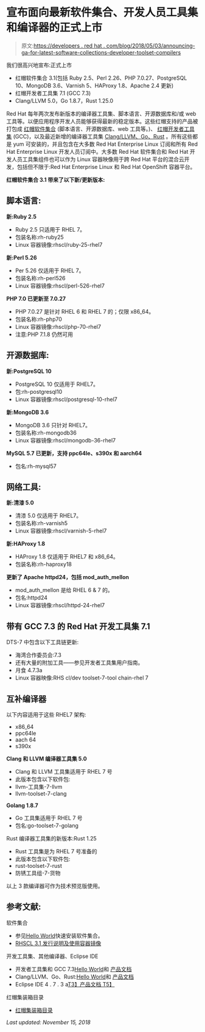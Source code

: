 # 宣布面向最新软件集合、开发人员工具集和编译器的正式上市

> 原文:[https://developers . red hat . com/blog/2018/05/03/announcing-ga-for-latest-software-collections-developer-toolset-compilers](https://developers.redhat.com/blog/2018/05/03/announcing-ga-for-latest-software-collections-developer-toolset-compilers)

我们很高兴地宣布:正式上市

*   红帽软件集合 3.1(包括 Ruby 2.5、Perl 2.26、PHP 7.0.27、PostgreSQL 10、MongoDB 3.6、Varnish 5、HAProxy 1.8、Apache 2.4 更新)
*   红帽开发者工具集 7.1 (GCC 7.3)
*   Clang/LLVM 5.0，Go 1.8.7，Rust 1.25.0

Red Hat 每年两次发布新版本的编译器工具集、脚本语言、开源数据库和/或 web 工具等。以便应用程序开发人员能够获得最新的稳定版本。这些红帽支持的产品被打包成 [红帽软件集合](https://developers.redhat.com/products/softwarecollections/overview/) (脚本语言、开源数据库、web 工具等。)、 [红帽开发者工具集](https://developers.redhat.com/products/developertoolset/overview/) (GCC)，以及最近新增的编译器工具集 [Clang/LLVM、Go、Rust](https://developers.redhat.com/products/clang-llvm-go-rust/overview/) 。所有这些都是 yum 可安装的，并且包含在大多数 Red Hat Enterprise Linux 订阅和所有 Red Hat Enterprise Linux 开发人员订阅中。大多数 Red Hat 软件集合和 Red Hat 开发人员工具集组件也可以作为 Linux 容器映像用于跨 Red Hat 平台的混合云开发，包括但不限于:Red Hat Enterprise Linux 和 Red Hat OpenShift 容器平台。

**红帽软件集合 3.1 带来了以下新/更新版本:**

## 脚本语言:

**新:Ruby 2.5**

*   Ruby 2.5 只适用于 RHEL 7。
*   包装名称:rh-ruby25
*   Linux 容器镜像:rhscl/ruby-25-rhel7

**新:Perl 5.26**

*   Per 5.26 仅适用于 RHEL 7。
*   包装名称:rh-perl526
*   Linux 容器镜像:rhscl/perl-526-rhel7

**PHP 7.0 已更新至 7.0.27**

*   PHP 7.0.27 是针对 RHEL 6 和 RHEL 7 的；仅限 x86_64。
*   包装名称:rh-php70
*   Linux 容器镜像:rhscl/php-70-rhel7
*   注意:PHP 7.1.8 仍然可用

## 开源数据库:

**新:PostgreSQL 10**

*   PostgreSQL 10 仅适用于 RHEL7。
*   包:rh-postgresql10
*   Linux 容器镜像:rhscl/postgresql-10-rhel7

**新:MongoDB 3.6**

*   MongoDB 3.6 只针对 RHEL7。
*   包装名称:rh-mongodb36
*   Linux 容器镜像:rhscl/mongodb-36-rhel7

**MySQL 5.7 已更新，支持 ppc64le、s390x 和 aarch64**

*   包名:rh-mysql57

## 网络工具:

**新:清漆 5.0**

*   清漆 5.0 仅适用于 RHEL7。
*   包装名称:rh-varnish5
*   Linux 容器镜像:rhscl/varnish-5-rhel7

**新:HAProxy 1.8**

*   HAProxy 1.8 仅适用于 RHEL7 和 x86_64。
*   包装名称:rh-haproxy18

**更新了 Apache httpd24，包括 mod_auth_mellon**

*   mod_auth_mellon 是给 RHEL 6 & 7 的。
*   包名:httpd24
*   Linux 容器镜像:rhscl/httpd-24-rhel7

## 带有 GCC 7.3 的 Red Hat 开发工具集 7.1

DTS-7 中包含以下工具链更新:

*   海湾合作委员会:7.3
*   还有大量的附加工具——参见开发者工具集用户指南。
*   月食 4.7.3a
*   Linux 容器映像:RHS cl/dev toolset-7-tool chain-rhel 7

## 互补编译器

以下内容适用于这些 RHEL7 架构:

*   x86_64
*   ppc64le
*   aach 64
*   s390x

**Clang 和 LLVM 编译器工具集 5.0**

*   Clang 和 LLVM 工具集适用于 RHEL 7 号
*   此版本包含以下软件包:
*   llvm-工具集-7-llvm
*   llvm-toolset-7-clang

**Golang 1.8.7**

*   Go 工具集适用于 RHEL 7 号
*   包名:go-toolset-7-golang

Rust 编译器工具集的新版本:Rust 1.25

*   Rust 工具集是为 RHEL 7 号准备的
*   此版本包含以下软件包:
*   rust-toolset-7-rust
*   防锈工具组-7-货物

以上 3 款编译器可作为技术预览版使用。

## **参考文献:**

软件集合

*   参见[Hello World](https://developers.redhat.com/products/softwarecollections/hello-world/)快速安装软件集合。
*   [RHSCL 3.1 发行说明及使用容器镜像](https://access.redhat.com/documentation/en-us/red_hat_software_collections/)

开发工具集、其他编译器、Eclipse IDE

*   开发者工具集和 GCC 7.3[Hello World](https://developers.redhat.com/products/clang-llvm-go-rust/hello-world/)和 [产品文档](https://access.redhat.com/documentation/en-us/red_hat_developer_toolset/)
*   Clang/LLVM、Go、Rust:[Hello World](https://developers.redhat.com/products/clang-llvm-go-rust/hello-world/)和 [产品文档](https://access.redhat.com/documentation/en/red-hat-developer-tools?version=2018.2%20Beta)
*   Eclipse IDE 4 . 7 . 3 a[T3】产品文档 T5】](https://access.redhat.com/documentation/en/red-hat-developer-tools?version=2018.2%20Beta)

红帽集装箱目录

*   [红帽集装箱目录](https://access.redhat.com/containers/)

*Last updated: November 15, 2018*